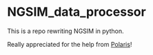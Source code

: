 # NGSIM_data_processor
This is a repo rewriting NGSIM in python.

Really appreciated for the help from [Polaris](https://github.com/lanting52119)!
